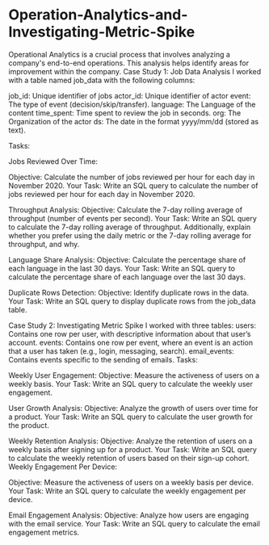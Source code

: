 # Operation-Analytics-and-Investigating-Metric-Spike
Operational Analytics is a crucial process that involves analyzing a company's end-to-end operations. This analysis helps identify areas for improvement within the company. 
Case Study 1: Job Data Analysis
I worked with a table named job_data with the following columns:

job_id: Unique identifier of jobs
actor_id: Unique identifier of actor
event: The type of event (decision/skip/transfer).
language: The Language of the content
time_spent: Time spent to review the job in seconds.
org: The Organization of the actor
ds: The date in the format yyyy/mm/dd (stored as text).

Tasks:

Jobs Reviewed Over Time:

Objective: Calculate the number of jobs reviewed per hour for each day in November 2020.
Your Task: Write an SQL query to calculate the number of jobs reviewed per hour for each day in November 2020.

Throughput Analysis:
Objective: Calculate the 7-day rolling average of throughput (number of events per second).
Your Task: Write an SQL query to calculate the 7-day rolling average of throughput. Additionally, explain whether you prefer using the daily metric or the 7-day rolling average for throughput, and why.

Language Share Analysis:
Objective: Calculate the percentage share of each language in the last 30 days.
Your Task: Write an SQL query to calculate the percentage share of each language over the last 30 days.

Duplicate Rows Detection:
Objective: Identify duplicate rows in the data.
Your Task: Write an SQL query to display duplicate rows from the job_data table.


Case Study 2: Investigating Metric Spike
I worked with three tables:
users: Contains one row per user, with descriptive information about that user’s account.
events: Contains one row per event, where an event is an action that a user has taken (e.g., login, messaging, search).
email_events: Contains events specific to the sending of emails.
Tasks:

Weekly User Engagement:
Objective: Measure the activeness of users on a weekly basis.
Your Task: Write an SQL query to calculate the weekly user engagement.

User Growth Analysis:
Objective: Analyze the growth of users over time for a product.
Your Task: Write an SQL query to calculate the user growth for the product.

Weekly Retention Analysis:
Objective: Analyze the retention of users on a weekly basis after signing up for a product.
Your Task: Write an SQL query to calculate the weekly retention of users based on their sign-up cohort.
Weekly Engagement Per Device:

Objective: Measure the activeness of users on a weekly basis per device.
Your Task: Write an SQL query to calculate the weekly engagement per device.

Email Engagement Analysis:
Objective: Analyze how users are engaging with the email service.
Your Task: Write an SQL query to calculate the email engagement metrics.
